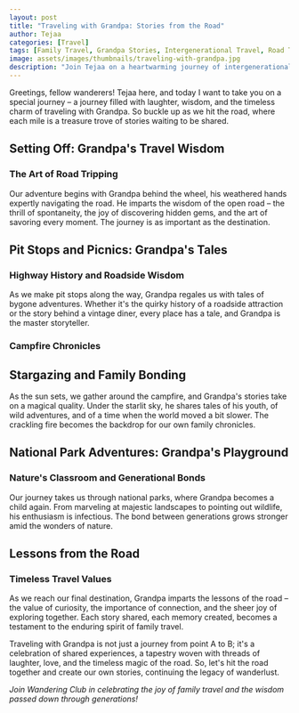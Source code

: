 ```yaml
---
layout: post
title: "Traveling with Grandpa: Stories from the Road"
author: Tejaa
categories: [Travel]
tags: [Family Travel, Grandpa Stories, Intergenerational Travel, Road Trip]
image: assets/images/thumbnails/traveling-with-grandpa.jpg
description: "Join Tejaa on a heartwarming journey of intergenerational travel. Discover the joy, wisdom, and laughter shared on the road as Grandpa spins tales of adventures past."
---
```


Greetings, fellow wanderers! Tejaa here, and today I want to take you on a special journey – a journey filled with laughter, wisdom, and the timeless charm of traveling with Grandpa. So buckle up as we hit the road, where each mile is a treasure trove of stories waiting to be shared.

## Setting Off: Grandpa's Travel Wisdom
### The Art of Road Tripping

Our adventure begins with Grandpa behind the wheel, his weathered hands expertly navigating the road. He imparts the wisdom of the open road – the thrill of spontaneity, the joy of discovering hidden gems, and the art of savoring every moment. The journey is as important as the destination.

## Pit Stops and Picnics: Grandpa's Tales
### Highway History and Roadside Wisdom

As we make pit stops along the way, Grandpa regales us with tales of bygone adventures. Whether it's the quirky history of a roadside attraction or the story behind a vintage diner, every place has a tale, and Grandpa is the master storyteller.

### Campfire Chronicles
## Stargazing and Family Bonding

As the sun sets, we gather around the campfire, and Grandpa's stories take on a magical quality. Under the starlit sky, he shares tales of his youth, of wild adventures, and of a time when the world moved a bit slower. The crackling fire becomes the backdrop for our own family chronicles.

## National Park Adventures: Grandpa's Playground
### Nature's Classroom and Generational Bonds

Our journey takes us through national parks, where Grandpa becomes a child again. From marveling at majestic landscapes to pointing out wildlife, his enthusiasm is infectious. The bond between generations grows stronger amid the wonders of nature.

## Lessons from the Road
### Timeless Travel Values

As we reach our final destination, Grandpa imparts the lessons of the road – the value of curiosity, the importance of connection, and the sheer joy of exploring together. Each story shared, each memory created, becomes a testament to the enduring spirit of family travel.

Traveling with Grandpa is not just a journey from point A to B; it's a celebration of shared experiences, a tapestry woven with threads of laughter, love, and the timeless magic of the road. So, let's hit the road together and create our own stories, continuing the legacy of wanderlust.

*Join Wandering Club in celebrating the joy of family travel and the wisdom passed down through generations!*
